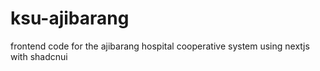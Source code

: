 # ksu-ajibarang
frontend code for the ajibarang hospital cooperative system using nextjs with shadcnui
